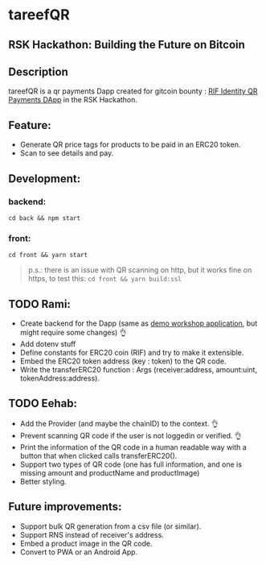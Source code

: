# tareefQR

## RSK Hackathon: Building the Future on Bitcoin

## Description

tareefQR is a qr payments Dapp created for gitcoin bounty : [RIF Identity QR Payments DApp](https://gitcoin.co/issue/rsksmart/rsk-gitcoin-hackathon-2021/14/100025543) in the RSK Hackathon.

## Feature:

- Generate QR price tags for products to be paid in an ERC20 token.
- Scan to see details and pay.

## Development:

### backend:

`cd back && npm start`

### front:

`cd front && yarn start`

> p.s.: there is an issue with QR scanning on http, but it works fine on https, to test this: `cd front && yarn build:ssl`

## TODO Rami:

- Create backend for the Dapp (same as [demo workshop application](https://github.com/rsksmart/rlogin-workshop), but might require some changes) 👌
- Add dotenv stuff
- Define constants for ERC20 coin (RIF) and try to make it extensible.
- Embed the ERC20 token address (key : token) to the QR code.
- Write the transferERC20 function : Args (receiver:address, amount:uint, tokenAddress:address).

## TODO Eehab:

- Add the Provider (and maybe the chainID) to the context. 👌
- Prevent scanning QR code if the user is not loggedin or verified. 👌
- Print the information of the QR code in a human readable way with a button that when clicked calls transferERC20().
- Support two types of QR code (one has full information, and one is missing amount and productName and productImage)
- Better styling.

## Future improvements:

- Support bulk QR generation from a csv file (or similar).
- Support RNS instead of receiver's address.
- Embed a product image in the QR code.
- Convert to PWA or an Android App.
